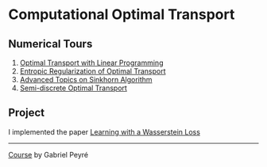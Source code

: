 # Computational Optimal Transport

## Numerical Tours
1. [Optimal Transport with Linear Programming](numerical-tours/numerical_tour1.ipynb)
2. [Entropic Regularization of Optimal Transport](numerical-tours/numerical_tour2.ipynb)
3. [Advanced Topics on Sinkhorn Algorithm](numerical-tours/numerical_tour3.ipynb)
4. [Semi-discrete Optimal Transport](numerical-tours/numerical_tour4.ipynb)

## Project
I implemented the paper [Learning with a Wasserstein Loss](https://arxiv.org/abs/1506.05439)

---
[Course](https://docs.google.com/document/d/1HBD1-iNNRJQiCSt6iIw_zZBd2YdGyaocokCme_6NLhI/edit) by Gabriel Peyré
